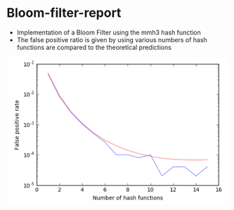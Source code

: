 # Bloom-filter-report

- Implementation of a Bloom Filter using the mmh3 hash function
- The false positive ratio is given by using various numbers of hash functions are compared to the theoretical predictions

![](images/fpr_vs_hash.png)
